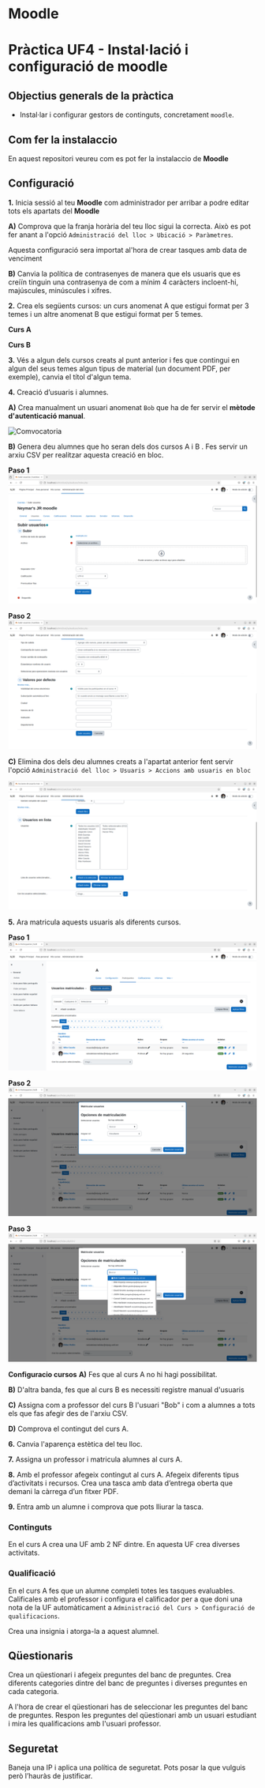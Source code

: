 # Moodle

# Pràctica UF4 - Instal·lació i configuració de moodle
## Objectius generals de la pràctica
* Instal·lar i configurar gestors de continguts, concretament `moodle`.

## Com fer la instalaccio

En aquest repositori veureu com es pot fer la instalaccio de **Moodle**

## Configuració

**1.** Inicia sessió al teu **Moodle** com administrador per arribar a podre editar tots els apartats del **Moodle**
  
   **A)** Comprova que la franja horària del teu lloc sigui la correcta. Això es pot fer anant a l'opció `Administració del lloc > Ubicació > Paràmetres`.
   
  Aquesta configuració sera importat al'hora de crear tasques amb data de venciment
   
   **B)** Canvia la política de contrasenyes de manera que els usuaris que es creiïn tinguin una contrasenya de com a mínim 4 caràcters incloent-hi, majúscules, minúscules i xifres. 

**2.** Crea els següents cursos: un curs anomenat A que estigui format per 3 temes i un altre anomenat B que estigui format per 5 temes.

  **Curs A** 

  **Curs B**

**3.** Vés a algun dels cursos creats al punt anterior i fes que contingui en algun del seus temes algun tipus de material (un document PDF, per exemple), canvia el títol d'algun tema.


**4.** Creació d’usuaris i alumnes. 
   
   **A)** Crea manualment un usuari anomenat `Bob` que ha de fer servir el **mètode d'autenticació manual**. 

 <img src="comvocatoria.jpg" alt="Comvocatoria">
   
   **B)** Genera deu alumnes que ho seran dels dos cursos A i B . Fes servir un arxiu CSV per realitzar aquesta creació en bloc.

**Paso 1**
 <img src="SPaso1.png" alt="Comvocatoria">

**Paso 2**   
 <img src="SPaso2.png" alt="Comvocatoria">

   **C)** Elimina dos dels deu alumnes creats a l'apartat anterior fent servir l'opció `Administració del lloc > Usuaris > Accions amb usuaris en bloc`
 
 <img src="B1.png" alt="Comvocatoria">

**5.** Ara matricula aquests usuaris als diferents cursos.

**Paso 1**
<img src="Paso1.png" alt="Paso1.png">

**Paso 2**
<img src="Paso2.png" alt="Paso2.png">

**Paso 3**
<img src="Paso3.png" alt="Paso3.png">
 
**Configuracio cursos**
   **A)** Fes que al curs A no hi hagi possibilitat. 
   
   **B)** D'altra banda, fes que al curs B es necessiti registre manual d'usuaris 

   **C)** Assigna com a professor del curs B l'usuari "Bob" i com a alumnes a tots els que fas afegir des de l'arxiu CSV.

   **D)** Comprova el contingut del curs A.

**6.** Canvia l'aparença estètica del teu lloc.

**7.** Assigna un professor i matricula alumnes al curs A.

**8.** Amb el professor afegeix contingut al curs A. Afegeix diferents tipus d’activitats i recursos. Crea una tasca amb data d’entrega oberta que demani la càrrega d’un fitxer PDF.

**9.** Entra amb un alumne i comprova que pots lliurar la tasca.


### Continguts

En el curs A crea una UF amb 2 NF dintre. En aquesta UF crea diverses activitats.

### Qualificació
En el curs A fes que un alumne completi totes les tasques evaluables. Calificales amb el professor i configura el calificador per a que doni una nota de la UF automàticament a `Administració del Curs > Configuració de qualificacions`.

Crea una insignia i atorga-la a aquest alumnel.

## Qüestionaris
Crea un qüestionari i afegeix preguntes del banc de preguntes. Crea diferents categories dintre del banc de preguntes i diverses preguntes en cada categoria. 

A l'hora de crear el qüestionari has de seleccionar les preguntes del banc de preguntes. Respon les preguntes del qüestionari amb un usuari estudiant i mira les qualificacions amb l'usuari professor.

## Seguretat
Baneja una IP i aplica una política de seguretat. Pots posar la que vulguis però l’hauràs de justificar.


